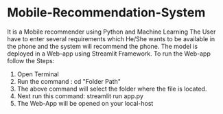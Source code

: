# Mobile-Recommendation-System
It is a Mobile recommender using Python and Machine Learning
The User have to enter several requirements which He/She wants to be available in the phone and the system will recommend the phone.
The model is deployed in a Web-app using Streamlit Framework.
To run the Web-app follow the Steps:
1) Open Terminal
2) Run the command : cd "Folder Path"
3) The above command will select the folder where the file is located.
4) Next run this command: streamlit run app.py
5) The Web-App will be opened on your local-host
